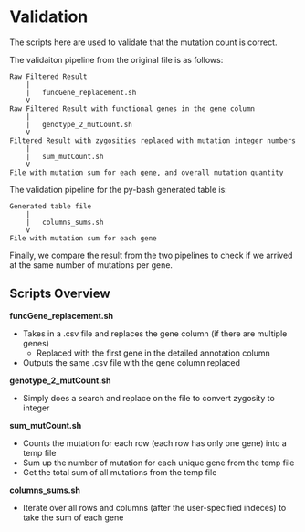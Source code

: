 # Validation

The scripts here are used to validate that the mutation count is correct.

The validaiton pipeline from the original file is as follows:
```
Raw Filtered Result
	|
	|	funcGene_replacement.sh
	V
Raw Filtered Result with functional genes in the gene column
	|
	|	genotype_2_mutCount.sh
	V
Filtered Result with zygosities replaced with mutation integer numbers
	|
	|	sum_mutCount.sh
	V
File with mutation sum for each gene, and overall mutation quantity
```

The validation pipeline for the py-bash generated table is:
```
Generated table file
	|
	|	columns_sums.sh
	V
File with mutation sum for each gene
```

Finally, we compare the result from the two pipelines to check if we arrived at the same number of mutations per gene.



## Scripts Overview
**funcGene_replacement.sh**
- Takes in a .csv file and replaces the gene column (if there are multiple genes)
	- Replaced with the first gene in the detailed annotation column
- Outputs the same .csv file with the gene column replaced

**genotype_2_mutCount.sh**
- Simply does a search and replace on the file to convert zygosity to integer

**sum_mutCount.sh**
- Counts the mutation for each row (each row has only one gene) into a temp file
- Sum up the number of mutation for each unique gene from the temp file
- Get the total sum of all mutations from the temp file

**columns_sums.sh**
- Iterate over all rows and columns (after the user-specified indeces) to take the sum of each gene
 



